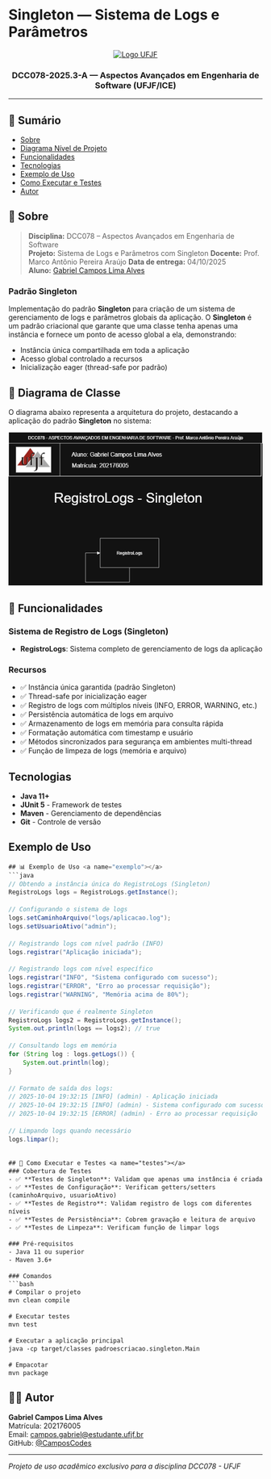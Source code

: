 # Singleton — Sistema de Logs e Parâmetros

<p align="center">
  <a href="https://www.ufjf.br/" rel="noopener">
    <img width=261 height=148 src="https://upload.wikimedia.org/wikipedia/commons/thumb/7/71/Logo_da_UFJF.png/640px-Logo_da_UFJF.png" alt="Logo UFJF">
  </a>
</p>

<h3 align="center">DCC078-2025.3-A — Aspectos Avançados em Engenharia de Software (UFJF/ICE)</h3>

---

## 📝 Sumário
- [Sobre](#sobre)
- [Diagrama Nível de Projeto](#diagrama)
- [Funcionalidades](#funcionalidades)
- [Tecnologias](#tecnologias)
- [Exemplo de Uso](#exemplo)
- [Como Executar e Testes](#testes)
- [Autor](#autor)

## 🧐 Sobre <a name="sobre"></a>
> **Disciplina:** DCC078 – Aspectos Avançados em Engenharia de Software  
> **Projeto:** Sistema de Logs e Parâmetros com Singleton
> **Docente:** Prof. Marco Antônio Pereira Araújo
> **Data de entrega:** 04/10/2025  
> **Aluno:** [Gabriel Campos Lima Alves](#autor)

### Padrão Singleton
Implementação do padrão **Singleton** para criação de um sistema de gerenciamento de logs e parâmetros globais da aplicação.
O **Singleton** é um padrão criacional que garante que uma classe tenha apenas uma instância e fornece um ponto de acesso global a ela, demonstrando:
- Instância única compartilhada em toda a aplicação
- Acesso global controlado a recursos
- Inicialização eager (thread-safe por padrão)

## 📐 Diagrama de Classe <a name="diagrama"></a>
O diagrama abaixo representa a arquitetura do projeto, destacando a aplicação do padrão **Singleton** no sistema:

<p align="center">
  <img src="./Singleton.png" alt="Diagrama de Classe - Singleton" width="800"/>
</p>

## 🚀 Funcionalidades <a name="funcionalidades"></a>
### Sistema de Registro de Logs (Singleton)
- **RegistroLogs**: Sistema completo de gerenciamento de logs da aplicação

### Recursos
- ✅ Instância única garantida (padrão Singleton)
- ✅ Thread-safe por inicialização eager
- ✅ Registro de logs com múltiplos níveis (INFO, ERROR, WARNING, etc.)
- ✅ Persistência automática de logs em arquivo
- ✅ Armazenamento de logs em memória para consulta rápida
- ✅ Formatação automática com timestamp e usuário
- ✅ Métodos sincronizados para segurança em ambientes multi-thread
- ✅ Função de limpeza de logs (memória e arquivo)

##  Tecnologias <a name="tecnologias"></a>
- **Java 11+**
- **JUnit 5** - Framework de testes
- **Maven** - Gerenciamento de dependências
- **Git** - Controle de versão


## Exemplo de Uso <a name="exemplo"></a>
```java
## 📊 Exemplo de Uso <a name="exemplo"></a>
```java
// Obtendo a instância única do RegistroLogs (Singleton)
RegistroLogs logs = RegistroLogs.getInstance();

// Configurando o sistema de logs
logs.setCaminhoArquivo("logs/aplicacao.log");
logs.setUsuarioAtivo("admin");

// Registrando logs com nível padrão (INFO)
logs.registrar("Aplicação iniciada");

// Registrando logs com nível específico
logs.registrar("INFO", "Sistema configurado com sucesso");
logs.registrar("ERROR", "Erro ao processar requisição");
logs.registrar("WARNING", "Memória acima de 80%");

// Verificando que é realmente Singleton
RegistroLogs logs2 = RegistroLogs.getInstance();
System.out.println(logs == logs2); // true

// Consultando logs em memória
for (String log : logs.getLogs()) {
    System.out.println(log);
}

// Formato de saída dos logs:
// 2025-10-04 19:32:15 [INFO] (admin) - Aplicação iniciada
// 2025-10-04 19:32:15 [INFO] (admin) - Sistema configurado com sucesso
// 2025-10-04 19:32:15 [ERROR] (admin) - Erro ao processar requisição

// Limpando logs quando necessário
logs.limpar();
```
```

## 🧪 Como Executar e Testes <a name="testes"></a>
### Cobertura de Testes
- ✅ **Testes de Singleton**: Validam que apenas uma instância é criada
- ✅ **Testes de Configuração**: Verificam getters/setters (caminhoArquivo, usuarioAtivo)
- ✅ **Testes de Registro**: Validam registro de logs com diferentes níveis
- ✅ **Testes de Persistência**: Cobrem gravação e leitura de arquivo
- ✅ **Testes de Limpeza**: Verificam função de limpar logs

### Pré-requisitos
- Java 11 ou superior
- Maven 3.6+

### Comandos
```bash
# Compilar o projeto
mvn clean compile

# Executar testes
mvn test

# Executar a aplicação principal
java -cp target/classes padroescriacao.singleton.Main

# Empacotar
mvn package
```

## 👨‍💻 Autor <a name="autor"></a>
**Gabriel Campos Lima Alves**  
Matrícula: 202176005  
Email: campos.gabriel@estudante.ufjf.br  
GitHub: [@CamposCodes](https://github.com/CamposCodes)

---

*Projeto de uso acadêmico exclusivo para a disciplina DCC078 - UFJF*